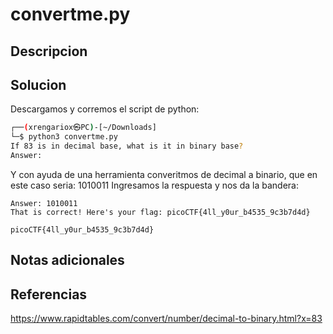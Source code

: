 # convertme.py

## Descripcion

## Solucion
Descargamos y corremos el script de python:
```bash
┌──(xrengariox㉿PC)-[~/Downloads]
└─$ python3 convertme.py 
If 83 is in decimal base, what is it in binary base?
Answer: 
```
Y con ayuda de una herramienta converitmos de decimal a binario, que en este caso seria: 1010011
Ingresamos la respuesta y nos da la bandera:
```flag
Answer: 1010011
That is correct! Here's your flag: picoCTF{4ll_y0ur_b4535_9c3b7d4d}
```

```flag
picoCTF{4ll_y0ur_b4535_9c3b7d4d}
```

## Notas adicionales

## Referencias

https://www.rapidtables.com/convert/number/decimal-to-binary.html?x=83

